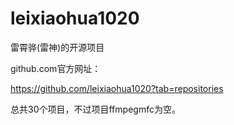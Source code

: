 # leixiaohua1020
雷霄骅(雷神)的开源项目

github.com官方网址：

https://github.com/leixiaohua1020?tab=repositories

总共30个项目，不过项目ffmpegmfc为空。